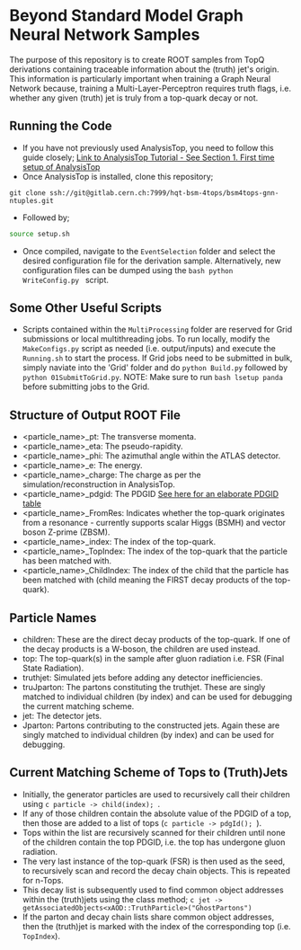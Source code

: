 # Beyond Standard Model Graph Neural Network Samples
The purpose of this repository is to create ROOT samples from TopQ derivations containing traceable information about the (truth) jet's origin. 
This information is particularly important when training a Graph Neural Network because, training a Multi-Layer-Perceptron requires truth flags, i.e. whether any given (truth) jet is truly from a top-quark decay or not. 

## Running the Code
- If you have not previously used AnalysisTop, you need to follow this guide closely; 
[Link to AnalysisTop Tutorial - See Section 1. First time setup of AnalysisTop](https://twiki.cern.ch/twiki/bin/view/AtlasProtected/TopxAODStartGuideR21#1_First_time_setup_of_AnalysisTo)
- Once AnalysisTop is installed, clone this repository;
```
git clone ssh://git@gitlab.cern.ch:7999/hqt-bsm-4tops/bsm4tops-gnn-ntuples.git
``` 
- Followed by; 
```bash
source setup.sh
```
- Once compiled, navigate to the `EventSelection` folder and select the desired configuration file for the derivation sample. Alternatively, new configuration files can be dumped using the ```bash python WriteConfig.py ``` script. 

## Some Other Useful Scripts
- Scripts contained within the `MultiProcessing` folder are reserved for Grid submissions or local multithreading jobs.
To run locally, modify the `MakeConfigs.py` script as needed (i.e. output/inputs) and execute the `Running.sh` to start the process. 
If Grid jobs need to be submitted in bulk, simply naviate into the 'Grid' folder and do ```python Build.py``` followed by ```python 01SubmitToGrid.py```. NOTE: Make sure to run ```bash lsetup panda``` before submitting jobs to the Grid.

## Structure of Output ROOT File
- <particle_name>_pt: The transverse momenta.
- <particle_name>_eta: The pseudo-rapidity.
- <particle_name>_phi: The azimuthal angle within the ATLAS detector.
- <particle_name>_e: The energy.
- <particle_name>_charge: The charge as per the simulation/reconstruction in AnalysisTop.
- <particle_name>_pdgid: The PDGID [See here for an elaborate PDGID table](https://pdg.lbl.gov/2007/reviews/montecarlorpp.pdf)
- <particle_name>_FromRes: Indicates whether the top-quark originates from a resonance - currently supports scalar Higgs (BSMH) and vector boson Z-prime (ZBSM). 
- <particle_name>_index: The index of the top-quark.
- <particle_name>_TopIndex: The index of the top-quark that the particle has been matched with.
- <particle_name>_ChildIndex: The index of the child that the particle has been matched with (child meaning the FIRST decay products of the top-quark).

## Particle Names
- children: These are the direct decay products of the top-quark. If one of the decay products is a W-boson, the children are used instead.
- top: The top-quark(s) in the sample after gluon radiation i.e. FSR (Final State Radiation).
- truthjet: Simulated jets before adding any detector inefficiencies. 
- truJparton: The partons constituting the truthjet. These are singly matched to individual children (by index) and can be used for debugging the current matching scheme.
- jet: The detector jets.
- Jparton: Partons contributing to the constructed jets. Again these are singly matched to individual children (by index) and can be used for debugging.

## Current Matching Scheme of Tops to (Truth)Jets
- Initially, the generator particles are used to recursively call their children using ```c particle -> child(index); ```.
- If any of those children contain the absolute value of the PDGID of a top, then those are added to a list of tops (```c particle -> pdgId(); ```). 
- Tops within the list are recursively scanned for their children until none of the children contain the top PDGID, i.e. the top has undergone gluon radiation.
- The very last instance of the top-quark (FSR) is then used as the seed, to recursively scan and record the decay chain objects. This is repeated for n-Tops.
- This decay list is subsequently used to find common object addresses within the (truth)jets using the class method; 
```c jet -> getAssociatedObjects<xAOD::TruthParticle>("GhostPartons")``` 
- If the parton and decay chain lists share common object addresses, then the (truth)jet is marked with the index of the corresponding top (i.e. `TopIndex`).
